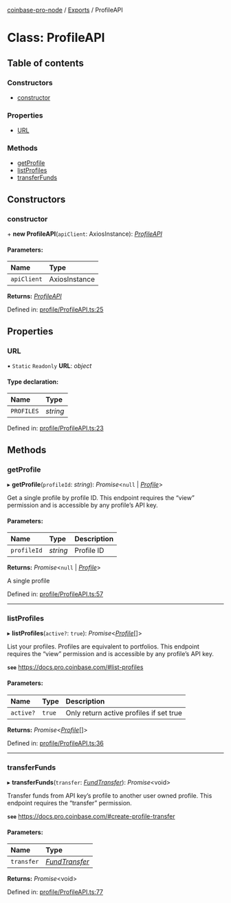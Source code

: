 [coinbase-pro-node](../README.md) / [Exports](../modules.md) / ProfileAPI

# Class: ProfileAPI

## Table of contents

### Constructors

- [constructor](profileapi.md#constructor)

### Properties

- [URL](profileapi.md#url)

### Methods

- [getProfile](profileapi.md#getprofile)
- [listProfiles](profileapi.md#listprofiles)
- [transferFunds](profileapi.md#transferfunds)

## Constructors

### constructor

\+ **new ProfileAPI**(`apiClient`: AxiosInstance): [_ProfileAPI_](profileapi.md)

#### Parameters:

| Name        | Type          |
| :---------- | :------------ |
| `apiClient` | AxiosInstance |

**Returns:** [_ProfileAPI_](profileapi.md)

Defined in: [profile/ProfileAPI.ts:25](https://github.com/bennycode/coinbase-pro-node/blob/baa73d4/src/profile/ProfileAPI.ts#L25)

## Properties

### URL

▪ `Static` `Readonly` **URL**: _object_

#### Type declaration:

| Name       | Type     |
| :--------- | :------- |
| `PROFILES` | _string_ |

Defined in: [profile/ProfileAPI.ts:23](https://github.com/bennycode/coinbase-pro-node/blob/baa73d4/src/profile/ProfileAPI.ts#L23)

## Methods

### getProfile

▸ **getProfile**(`profileId`: _string_): _Promise_<`null` \| [_Profile_](../interfaces/profile.md)\>

Get a single profile by profile ID. This endpoint requires the “view” permission and is accessible by any profile’s API key.

#### Parameters:

| Name        | Type     | Description |
| :---------- | :------- | :---------- |
| `profileId` | _string_ | Profile ID  |

**Returns:** _Promise_<`null` \| [_Profile_](../interfaces/profile.md)\>

A single profile

Defined in: [profile/ProfileAPI.ts:57](https://github.com/bennycode/coinbase-pro-node/blob/baa73d4/src/profile/ProfileAPI.ts#L57)

---

### listProfiles

▸ **listProfiles**(`active?`: `true`): _Promise_<[_Profile_](../interfaces/profile.md)[]\>

List your profiles. Profiles are equivalent to portfolios. This endpoint requires the “view” permission and is accessible by any profile’s API key.

**`see`** https://docs.pro.coinbase.com/#list-profiles

#### Parameters:

| Name      | Type   | Description                             |
| :-------- | :----- | :-------------------------------------- |
| `active?` | `true` | Only return active profiles if set true |

**Returns:** _Promise_<[_Profile_](../interfaces/profile.md)[]\>

Defined in: [profile/ProfileAPI.ts:36](https://github.com/bennycode/coinbase-pro-node/blob/baa73d4/src/profile/ProfileAPI.ts#L36)

---

### transferFunds

▸ **transferFunds**(`transfer`: [_FundTransfer_](../interfaces/fundtransfer.md)): _Promise_<void\>

Transfer funds from API key’s profile to another user owned profile. This endpoint requires the “transfer” permission.

**`see`** https://docs.pro.coinbase.com/#create-profile-transfer

#### Parameters:

| Name       | Type                                            |
| :--------- | :---------------------------------------------- |
| `transfer` | [_FundTransfer_](../interfaces/fundtransfer.md) |

**Returns:** _Promise_<void\>

Defined in: [profile/ProfileAPI.ts:77](https://github.com/bennycode/coinbase-pro-node/blob/baa73d4/src/profile/ProfileAPI.ts#L77)

